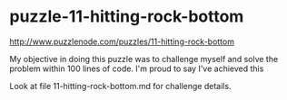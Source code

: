puzzle-11-hitting-rock-bottom
=============================

http://www.puzzlenode.com/puzzles/11-hitting-rock-bottom

My objective in doing this puzzle was to challenge myself
and solve the problem within 100 lines of code.  I'm proud
to say I've achieved this

Look at file 11-hitting-rock-bottom.md for challenge details.
